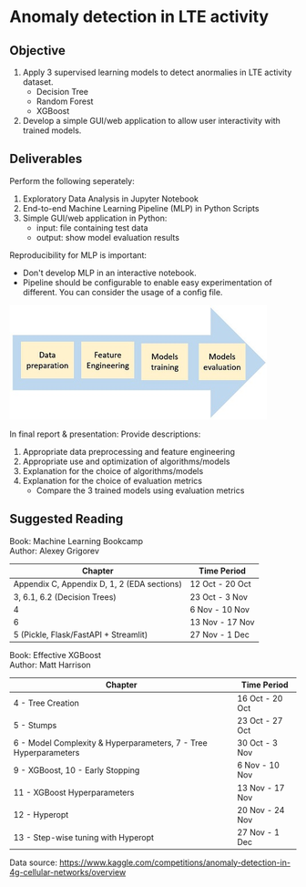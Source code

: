 # Anomaly detection in LTE activity

## Objective
1. Apply 3 supervised learning models to detect anormalies in LTE activity dataset.
    * Decision Tree
    * Random Forest
    * XGBoost
2. Develop a simple GUI/web application to allow user interactivity with trained models. 

## Deliverables
Perform the following seperately:
1. Exploratory Data Analysis in Jupyter Notebook
2. End-to-end Machine Learning Pipeline (MLP) in Python Scripts
3. Simple GUI/web application in Python:
    - input: file containing test data
    - output: show model evaluation results  

Reproducibility for MLP is important:
* Don't develop MLP in an interactive notebook.
* Pipeline should be configurable to enable easy experimentation of different. You can consider the usage of a config file.  

<p>
  <img src="MLP.JPG" alt="pipe_flow">
</p>

In final report & presentation: Provide descriptions:
1. Appropriate data preprocessing and feature engineering
2. Appropriate use and optimization of algorithms/models
3. Explanation for the choice of algorithms/models
4. Explanation for the choice of evaluation metrics
    - Compare the 3 trained models using evaluation metrics  

## Suggested Reading
Book: Machine Learning Bookcamp  
Author: Alexey Grigorev  

| Chapter | Time Period |
|----------|----------|
| Appendix C, Appendix D, 1, 2 (EDA sections) | 12 Oct - 20 Oct |
| 3, 6.1, 6.2 (Decision Trees) | 23 Oct - 3 Nov |
| 4 | 6 Nov - 10 Nov |
| 6 | 13 Nov - 17 Nov |
| 5 (Pickle, Flask/FastAPI + Streamlit) | 27 Nov - 1 Dec |  


Book: Effective XGBoost  
Author: Matt Harrison  

| Chapter | Time Period |
|----------|----------|
| 4 - Tree Creation | 16 Oct - 20 Oct |
| 5 - Stumps| 23 Oct - 27 Oct |
| 6 - Model Complexity & Hyperparameters, 7 - Tree Hyperparameters | 30 Oct - 3 Nov |
| 9 - XGBoost, 10 - Early Stopping | 6 Nov - 10 Nov |
| 11 - XGBoost Hyperparameters| 13 Nov - 17 Nov |
| 12 - Hyperopt | 20 Nov - 24 Nov |  
| 13 - Step-wise tuning with Hyperopt | 27 Nov - 1 Dec |  

Data source: https://www.kaggle.com/competitions/anomaly-detection-in-4g-cellular-networks/overview